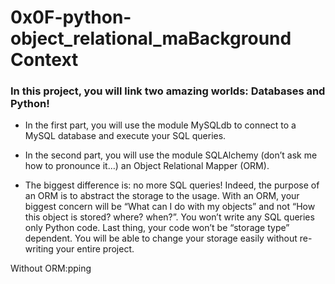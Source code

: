 # 0x0F-python-object_relational_maBackground Context


### In this project, you will link two amazing worlds: Databases and Python!

- In the first part, you will use the module MySQLdb to connect to a MySQL database and execute your SQL queries.

- In the second part, you will use the module SQLAlchemy (don’t ask me how to pronounce it…) an Object Relational Mapper (ORM).

- The biggest difference is: no more SQL queries! Indeed, the purpose of an ORM is to abstract the storage to the usage. With an ORM, your biggest concern will be “What can I do with my objects” and not “How this object is stored? where? when?”. You won’t write any SQL queries only Python code. Last thing, your code won’t be “storage type” dependent. You will be able to change your storage easily without re-writing your entire project.

Without ORM:pping



